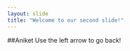 ```yaml
---
layout: slide
title: "Welcome to our second slide!"
---
```

##Aniket
Use the left arrow to go back!
